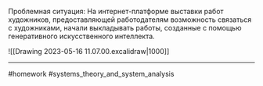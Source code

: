 Проблемная ситуация:
На интернет-платформе выставки работ художников, предоставляющей работодателям возможность связаться с художниками, начали выкладывать работы, созданные с помощью генеративного искусственного интеллекта.

![[Drawing 2023-05-16 11.07.00.excalidraw|1000]]

---
#homework #systems_theory_and_system_analysis 